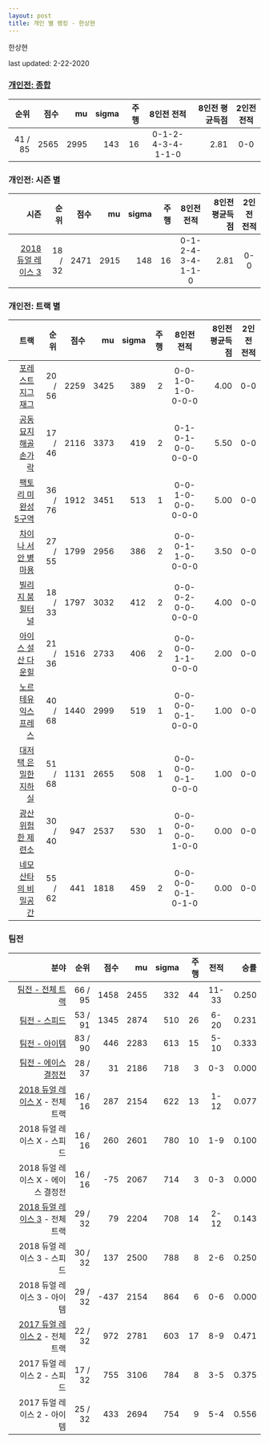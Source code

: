 ```yaml
---
layout: post
title: 개인 별 랭킹 - 한상현
---
```


한상현

last updated: 2-22-2020

### [개인전: 종합](../singles-full)

| 순위 | 점수 | mu | sigma | 주행 | 8인전 전적 | 8인전 평균득점 | 2인전 전적 |
|---:|---:|---:|---:|---:|:---:|---:|:---:|
| 41 / 85 | 2565 | 2995 | 143 | 16 | 0-1-2-4-3-4-1-1-0 | 2.81 | 0-0 |

### 개인전: 시즌 별

| 시즌 | 순위 | 점수 | mu | sigma | 주행 | 8인전 전적 | 8인전 평균득점 | 2인전 전적 |
|---:|---:|---:|---:|---:|---:|:---:|---:|:---:|
| [2018 듀얼 레이스 3](../singles-s2018_1) | 18 / 32 | 2471 | 2915 | 148 | 16 |  0-1-2-4-3-4-1-1-0 | 2.81 | 0-0 |

### 개인전: 트랙 별

| 트랙 | 순위 | 점수 | mu | sigma | 주행 | 8인전 전적 | 8인전 평균득점 | 2인전 전적 |
|---:|---:|---:|---:|---:|---:|:---:|---:|:---:|
| [포레스트 지그재그](../zigzag) | 20 / 56 | 2259 | 3425 | 389 | 2 | 0-0-1-0-1-0-0-0-0 | 4.00 | 0-0 |
| [공동묘지 해골 손가락](../haeson) | 17 / 46 | 2116 | 3373 | 419 | 2 | 0-1-0-1-0-0-0-0-0 | 5.50 | 0-0 |
| [팩토리 미완성 5구역](../district5) | 36 / 76 | 1912 | 3451 | 513 | 1 | 0-0-1-0-0-0-0-0-0 | 5.00 | 0-0 |
| [차이나 서안 병마용](../byeongma) | 27 / 55 | 1799 | 2956 | 386 | 2 | 0-0-0-1-1-0-0-0-0 | 3.50 | 0-0 |
| [빌리지 붐힐터널](../boomhill) | 18 / 33 | 1797 | 3032 | 412 | 2 | 0-0-0-2-0-0-0-0-0 | 4.00 | 0-0 |
| [아이스 설산 다운힐](../seolsan) | 21 / 36 | 1516 | 2733 | 406 | 2 | 0-0-0-0-1-1-0-0-0 | 2.00 | 0-0 |
| [노르테유 익스프레스](../noex) | 40 / 68 | 1440 | 2999 | 519 | 1 | 0-0-0-0-0-1-0-0-0 | 1.00 | 0-0 |
| [대저택 은밀한 지하실](../jeotaek) | 51 / 68 | 1131 | 2655 | 508 | 1 | 0-0-0-0-0-1-0-0-0 | 1.00 | 0-0 |
| [광산 위험한 제련소](../jeryeonso) | 30 / 40 | 947 | 2537 | 530 | 1 | 0-0-0-0-0-0-1-0-0 | 0.00 | 0-0 |
| [네모 산타의 비밀공간](../santa) | 55 / 62 | 441 | 1818 | 459 | 2 | 0-0-0-0-0-1-0-1-0 | 0.00 | 0-0 |

### 팀전

| 분야 | 순위 | 점수 | mu | sigma | 주행 | 전적 | 승률 |
|---:|---:|---:|---:|---:|---:|:---:|---:|
| [팀전 - 전체 트랙](../team-full) | 66 / 95 | 1458 | 2455 | 332 | 44 | 11-33 | 0.250 |
| [팀전 - 스피드](../team-speed) | 53 / 91 | 1345 | 2874 | 510 | 26 | 6-20 | 0.231 |
| [팀전 - 아이템](../team-item) | 83 / 90 | 446 | 2283 | 613 | 15 | 5-10 | 0.333 |
| [팀전 - 에이스 결정전](../team-ace) | 28 / 37 | 31 | 2186 | 718 | 3 | 0-3 | 0.000 |
| [2018 듀얼 레이스 X](../teams-t2018_2) - 전체 트랙 | 16 / 16 | 287 | 2154 | 622 | 13 | 1-12 | 0.077 |
| 2018 듀얼 레이스 X - 스피드 | 16 / 16 | 260 | 2601 | 780 | 10 | 1-9 | 0.100 |
| 2018 듀얼 레이스 X - 에이스 결정전 | 16 / 16 | -75 | 2067 | 714 | 3 | 0-3 | 0.000 |
| [2018 듀얼 레이스 3](../teams-t2018_1) - 전체 트랙 | 29 / 32 | 79 | 2204 | 708 | 14 | 2-12 | 0.143 |
| 2018 듀얼 레이스 3 - 스피드 | 30 / 32 | 137 | 2500 | 788 | 8 | 2-6 | 0.250 |
| 2018 듀얼 레이스 3 - 아이템 | 29 / 32 | -437 | 2154 | 864 | 6 | 0-6 | 0.000 |
| [2017 듀얼 레이스 2](../teams-t2017_1) - 전체 트랙 | 22 / 32 | 972 | 2781 | 603 | 17 | 8-9 | 0.471 |
| 2017 듀얼 레이스 2 - 스피드 | 17 / 32 | 755 | 3106 | 784 | 8 | 3-5 | 0.375 |
| 2017 듀얼 레이스 2 - 아이템 | 25 / 32 | 433 | 2694 | 754 | 9 | 5-4 | 0.556 |

